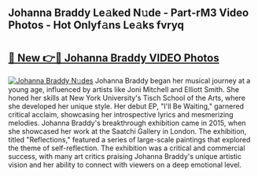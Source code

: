 ## Johanna Braddy Le𝚊ked N𝚞de - Part-rM3 Video Photos - Hot Onlyf𝚊ns Le𝚊ks fvryq

# <h2><a href="http://ab54741.deff.icu/?id=Johanna+Braddy">🔗 New 👉🔴 Johanna Braddy VIDEO Photos</a></h2>

[![Johanna Braddy N𝚞des](https://i.imgur.com/rIISA9y.gif)](http://ab54741.deff.icu/?id=Johanna+Braddy)
Johanna Braddy began her musical journey at a young age, influenced by artists like Joni Mitchell and Elliott Smith. She honed her skills at New York University's Tisch School of the Arts, where she developed her unique style. Her debut EP, "I'll Be Waiting," garnered critical acclaim, showcasing her introspective lyrics and mesmerizing melodies. Johanna Braddy's breakthrough exhibition came in 2015, when she showcased her work at the Saatchi Gallery in London. The exhibition, titled "Reflections," featured a series of large-scale paintings that explored the theme of self-reflection. The exhibition was a critical and commercial success, with many art critics praising Johanna Braddy's unique artistic vision and her ability to connect with viewers on a deep emotional level.
